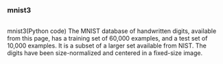 ##
### mnist3
##
mnist3(Python code)
The MNIST database of handwritten digits, available from this page, has a training set of 60,000 examples, and a test set of 10,000 examples. 
It is a subset of a larger set available from NIST. The digits have been size-normalized and centered in a fixed-size image.
